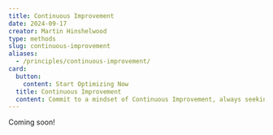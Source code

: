 ```yaml
---
title: Continuous Improvement
date: 2024-09-17
creator: Martin Hinshelwood
type: methods
slug: continuous-improvement
aliases:
  - /principles/continuous-improvement/
card:
  button:
    content: Start Optimizing Now
  title: Continuous Improvement
  content: Commit to a mindset of Continuous Improvement, always seeking ways to enhance processes, products, and team performance.
---
```


Coming soon!
